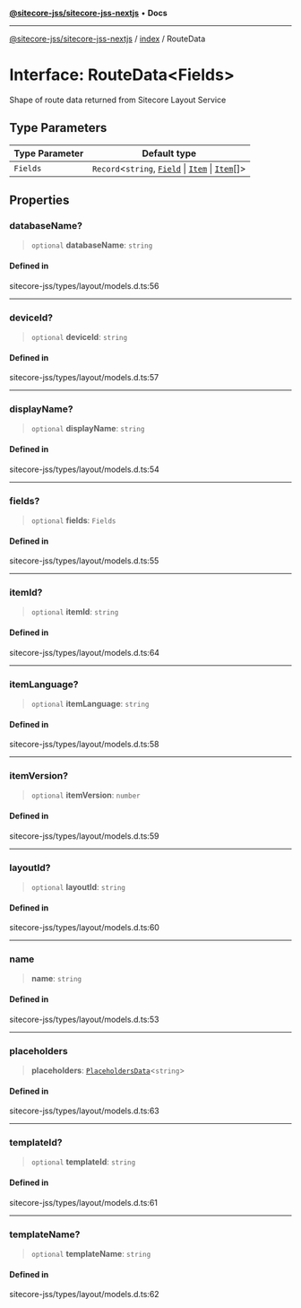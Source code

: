 [**@sitecore-jss/sitecore-jss-nextjs**](../../README.md) • **Docs**

***

[@sitecore-jss/sitecore-jss-nextjs](../../README.md) / [index](../README.md) / RouteData

# Interface: RouteData\<Fields\>

Shape of route data returned from Sitecore Layout Service

## Type Parameters

| Type Parameter | Default type |
| ------ | ------ |
| `Fields` | `Record`\<`string`, [`Field`](Field.md) \| [`Item`](Item.md) \| [`Item`](Item.md)[]\> |

## Properties

### databaseName?

> `optional` **databaseName**: `string`

#### Defined in

sitecore-jss/types/layout/models.d.ts:56

***

### deviceId?

> `optional` **deviceId**: `string`

#### Defined in

sitecore-jss/types/layout/models.d.ts:57

***

### displayName?

> `optional` **displayName**: `string`

#### Defined in

sitecore-jss/types/layout/models.d.ts:54

***

### fields?

> `optional` **fields**: `Fields`

#### Defined in

sitecore-jss/types/layout/models.d.ts:55

***

### itemId?

> `optional` **itemId**: `string`

#### Defined in

sitecore-jss/types/layout/models.d.ts:64

***

### itemLanguage?

> `optional` **itemLanguage**: `string`

#### Defined in

sitecore-jss/types/layout/models.d.ts:58

***

### itemVersion?

> `optional` **itemVersion**: `number`

#### Defined in

sitecore-jss/types/layout/models.d.ts:59

***

### layoutId?

> `optional` **layoutId**: `string`

#### Defined in

sitecore-jss/types/layout/models.d.ts:60

***

### name

> **name**: `string`

#### Defined in

sitecore-jss/types/layout/models.d.ts:53

***

### placeholders

> **placeholders**: [`PlaceholdersData`](../type-aliases/PlaceholdersData.md)\<`string`\>

#### Defined in

sitecore-jss/types/layout/models.d.ts:63

***

### templateId?

> `optional` **templateId**: `string`

#### Defined in

sitecore-jss/types/layout/models.d.ts:61

***

### templateName?

> `optional` **templateName**: `string`

#### Defined in

sitecore-jss/types/layout/models.d.ts:62
